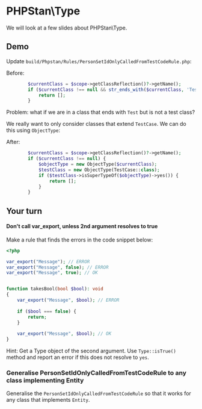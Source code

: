# PHPStan\Type

We will look at a few slides about PHPStan\Type.


## Demo

Update `build/Phpstan/Rules/PersonSetIdOnlyCalledFromTestCodeRule.php`:

Before:
```php
        $currentClass = $scope->getClassReflection()?->getName();
        if ($currentClass !== null && str_ends_with($currentClass, 'Test')) {
            return [];
        }
```

Problem: what if we are in a class that ends with `Test` but is not a test class?

We really want to only consider classes that extend `TestCase`. We can do this using `ObjectType`:

After:
```php
        $currentClass = $scope->getClassReflection()?->getName();
        if ($currentClass !== null) {
            $objectType = new ObjectType($currentClass);
            $testClass = new ObjectType(TestCase::class);
            if ($testClass->isSuperTypeOf($objectType)->yes()) {
                return [];
            }
        }
```


## Your turn

#### Don't call var_export, unless 2nd argument resolves to true

Make a rule that finds the errors in the code snippet below:

```php
<?php

var_export("Message"); // ERROR
var_export("Message", false); // ERROR
var_export("Message", true); // OK


function takesBool(bool $bool): void
{
    var_export("Message", $bool); // ERROR
    
    if ($bool === false) {
        return;
    }
    
    var_export("Message", $bool); // OK
}
```

Hint: Get a Type object of the second argument. Use `Type::isTrue()` method and report an error if this does not resolve to `yes`.



### Generalise PersonSetIdOnlyCalledFromTestCodeRule to any class implementing Entity

Generalise the `PersonSetIdOnlyCalledFromTestCodeRule` so that it works for any class that implements `Entity`.

